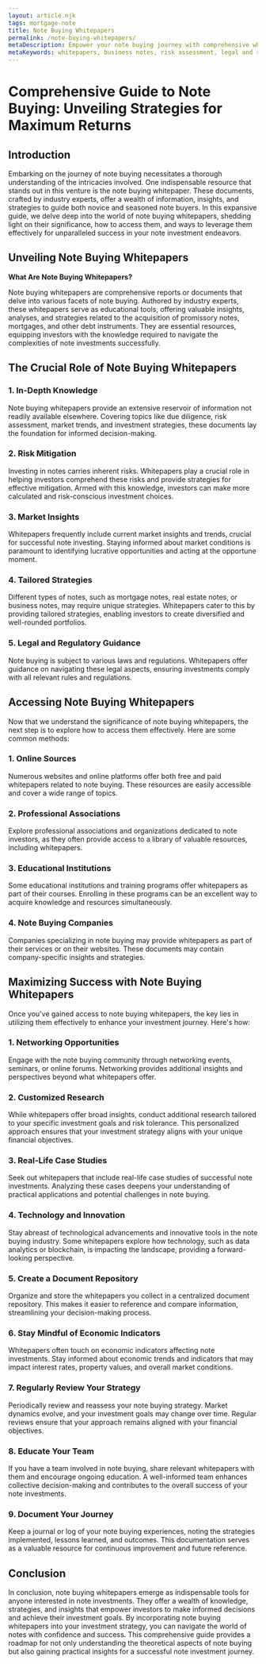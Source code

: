 ```yaml
---
layout: article.njk
tags: mortgage-note
title: Note Buying Whitepapers
permalink: /note-buying-whitepapers/
metaDescription: Empower your note buying journey with comprehensive whitepapers. Access valuable insights, make informed decisions, and maximize returns with expert strategies.
metaKeywords: whitepapers, business notes, risk assessment, legal and regulatory guidance
---
```


# Comprehensive Guide to Note Buying: Unveiling Strategies for Maximum Returns

## Introduction

Embarking on the journey of note buying necessitates a thorough understanding of the intricacies involved. One indispensable resource that stands out in this venture is the note buying whitepaper. These documents, crafted by industry experts, offer a wealth of information, insights, and strategies to guide both novice and seasoned note buyers. In this expansive guide, we delve deep into the world of note buying whitepapers, shedding light on their significance, how to access them, and ways to leverage them effectively for unparalleled success in your note investment endeavors.

## Unveiling Note Buying Whitepapers

**What Are Note Buying Whitepapers?**

Note buying whitepapers are comprehensive reports or documents that delve into various facets of note buying. Authored by industry experts, these whitepapers serve as educational tools, offering valuable insights, analyses, and strategies related to the acquisition of promissory notes, mortgages, and other debt instruments. They are essential resources, equipping investors with the knowledge required to navigate the complexities of note investments successfully.

## The Crucial Role of Note Buying Whitepapers

### 1. In-Depth Knowledge

Note buying whitepapers provide an extensive reservoir of information not readily available elsewhere. Covering topics like due diligence, risk assessment, market trends, and investment strategies, these documents lay the foundation for informed decision-making.

### 2. Risk Mitigation

Investing in notes carries inherent risks. Whitepapers play a crucial role in helping investors comprehend these risks and provide strategies for effective mitigation. Armed with this knowledge, investors can make more calculated and risk-conscious investment choices.

### 3. Market Insights

Whitepapers frequently include current market insights and trends, crucial for successful note investing. Staying informed about market conditions is paramount to identifying lucrative opportunities and acting at the opportune moment.

### 4. Tailored Strategies

Different types of notes, such as mortgage notes, real estate notes, or business notes, may require unique strategies. Whitepapers cater to this by providing tailored strategies, enabling investors to create diversified and well-rounded portfolios.

### 5. Legal and Regulatory Guidance

Note buying is subject to various laws and regulations. Whitepapers offer guidance on navigating these legal aspects, ensuring investments comply with all relevant rules and regulations.

## Accessing Note Buying Whitepapers

Now that we understand the significance of note buying whitepapers, the next step is to explore how to access them effectively. Here are some common methods:

### 1. Online Sources

Numerous websites and online platforms offer both free and paid whitepapers related to note buying. These resources are easily accessible and cover a wide range of topics.

### 2. Professional Associations

Explore professional associations and organizations dedicated to note investors, as they often provide access to a library of valuable resources, including whitepapers.

### 3. Educational Institutions

Some educational institutions and training programs offer whitepapers as part of their courses. Enrolling in these programs can be an excellent way to acquire knowledge and resources simultaneously.

### 4. Note Buying Companies

Companies specializing in note buying may provide whitepapers as part of their services or on their websites. These documents may contain company-specific insights and strategies.

## Maximizing Success with Note Buying Whitepapers

Once you've gained access to note buying whitepapers, the key lies in utilizing them effectively to enhance your investment journey. Here's how:

### 1. Networking Opportunities

Engage with the note buying community through networking events, seminars, or online forums. Networking provides additional insights and perspectives beyond what whitepapers offer.

### 2. Customized Research

While whitepapers offer broad insights, conduct additional research tailored to your specific investment goals and risk tolerance. This personalized approach ensures that your investment strategy aligns with your unique financial objectives.

### 3. Real-Life Case Studies

Seek out whitepapers that include real-life case studies of successful note investments. Analyzing these cases deepens your understanding of practical applications and potential challenges in note buying.

### 4. Technology and Innovation

Stay abreast of technological advancements and innovative tools in the note buying industry. Some whitepapers explore how technology, such as data analytics or blockchain, is impacting the landscape, providing a forward-looking perspective.

### 5. Create a Document Repository

Organize and store the whitepapers you collect in a centralized document repository. This makes it easier to reference and compare information, streamlining your decision-making process.

### 6. Stay Mindful of Economic Indicators

Whitepapers often touch on economic indicators affecting note investments. Stay informed about economic trends and indicators that may impact interest rates, property values, and overall market conditions.

### 7. Regularly Review Your Strategy

Periodically review and reassess your note buying strategy. Market dynamics evolve, and your investment goals may change over time. Regular reviews ensure that your approach remains aligned with your financial objectives.

### 8. Educate Your Team

If you have a team involved in note buying, share relevant whitepapers with them and encourage ongoing education. A well-informed team enhances collective decision-making and contributes to the overall success of your note investments.

### 9. Document Your Journey

Keep a journal or log of your note buying experiences, noting the strategies implemented, lessons learned, and outcomes. This documentation serves as a valuable resource for continuous improvement and future reference.

## Conclusion

In conclusion, note buying whitepapers emerge as indispensable tools for anyone interested in note investments. They offer a wealth of knowledge, strategies, and insights that empower investors to make informed decisions and achieve their investment goals. By incorporating note buying whitepapers into your investment strategy, you can navigate the world of notes with confidence and success. This comprehensive guide provides a roadmap for not only understanding the theoretical aspects of note buying but also gaining practical insights for a successful note investment journey.
